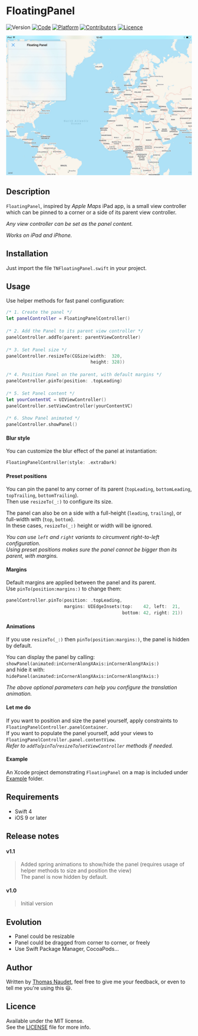 # FloatingPanel

![Version](https://img.shields.io/badge/version-1.1-green.svg)
[![Code](https://img.shields.io/badge/code-Swift%204-orange.svg)](https://swift.org)
[![Platform](https://img.shields.io/badge/platform-iOS-red.svg)](https://www.apple.com/ios/)
[![Contributors](https://img.shields.io/badge/contributors-Thomas%20NAUDET-blue.svg)](https://twitter.com/tomn94)
[![Licence](https://img.shields.io/badge/licence-MIT-lightgrey.svg)](https://opensource.org/licenses/MIT)


![Event online order](Example/Preview.jpg)


## Description

`FloatingPanel`, inspired by *Apple Maps* iPad app, is a small view controller which can be pinned to a corner or a side of its parent view controller.

*Any view controller can be set as the panel content.*

*Works on iPad and iPhone.*


## Installation

Just import the file `TNFloatingPanel.swift` in your project.


## Usage

Use helper methods for fast panel configuration:

```swift
/* 1. Create the panel */
let panelController = FloatingPanelController()

/* 2. Add the Panel to its parent view controller */
panelController.addTo(parent: parentViewController)
    
/* 3. Set Panel size */
panelController.resizeTo(CGSize(width:  320,
                                height: 328))
    
/* 4. Position Panel on the parent, with default margins */
panelController.pinTo(position: .topLeading)
    
/* 5. Set Panel content */
let yourContentVC = UIViewController()
panelController.setViewController(yourContentVC)
    
/* 6. Show Panel animated */
panelController.showPanel()
```

#### Blur style

You can customize the blur effect of the panel at instantiation:
```swift
FloatingPanelController(style: .extraDark)
```

#### Preset positions

You can pin the panel to any corner of its parent (`topLeading`, `bottomLeading`, `topTrailing`, `bottomTrailing`).\
Then use `resizeTo(_:)` to configure its size.

The panel can also be on a side with a full-height (`leading`, `trailing`), or full-width with (`top`, `bottom`).\
In these cases, `resizeTo(_:)` height or width will be ignored.

*You can use `left` and `right` variants to circumvent right-to-left configuration.\
Using preset positions makes sure the panel cannot be bigger than its parent, with margins.*

#### Margins

Default margins are applied between the panel and its parent.\
Use `pinTo(position:margins:)` to change them:
```swift
panelController.pinTo(position: .topLeading,
                      margins: UIEdgeInsets(top:    42, left:  21,
                                            bottom: 42, right: 21))
```

#### Animations

If you use `resizeTo(_:)` then `pinTo(position:margins:)`, the panel is hidden by default.

You can display the panel by calling: `showPanel(animated:inCornerAlongXAxis:inCornerAlongYAxis:)`\
and hide it with: `hidePanel(animated:inCornerAlongXAxis:inCornerAlongYAxis:)`

*The above optional parameters can help you configure the translation animation.*

#### Let me do

If you want to position and size the panel yourself, apply constraints to `FloatingPanelController.panelContainer`.\
If you want to populate the panel yourself, add your views to `FloatingPanelController.panel.contentView`.\
*Refer to `addTo`/`pinTo`/`resizeTo`/`setViewController` methods if needed.*

#### Example

An Xcode project demonstrating `FloatingPanel` on a map is included under [Example](Example) folder.


## Requirements

- Swift 4
- iOS 9 or later


## Release notes

#### v1.1

> Added spring animations to show/hide the panel (requires usage of helper methods to size and position the view)\
> The panel is now hidden by default.

#### v1.0
> Initial version


## Evolution

- Panel could be resizable
- Panel could be dragged from corner to corner, or freely
- Use Swift Package Manager, CocoaPods…


## Author

Written by [Thomas Naudet](https://twitter.com/tomn94), feel free to give me your feedback, or even to tell me you're using this 😃.


## Licence

Available under the MIT license.\
See the [LICENSE](LICENSE) file for more info.